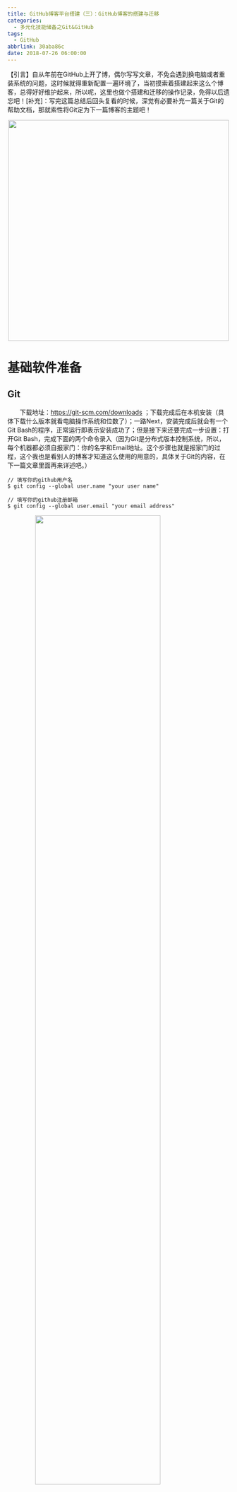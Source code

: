 ```yaml
---
title: GitHub博客平台搭建（三）：GitHub博客的搭建与迁移
categories:
  - 多元化技能储备之Git&GitHub
tags:
  - GitHub
abbrlink: 30aba86c
date: 2018-07-26 06:00:00
---
```

【引言】自从年前在GitHub上开了博，偶尔写写文章，不免会遇到换电脑或者重装系统的问题，这时候就得重新配置一遍环境了，当初摸索着搭建起来这么个博客，总得好好维护起来，所以呢，这里也做个搭建和迁移的操作记录，免得以后遗忘吧！[补充]：写完这篇总结后回头复看的时候，深觉有必要补充一篇关于Git的帮助文档，那就索性将Git定为下一篇博客的主题吧！
<div align=center><img src="http://pm4hdun71.bkt.clouddn.com/img/public/000013.jpg" width="500"/></div>
<!-- more -->

# 基础软件准备

## Git
&emsp;&emsp;下载地址：https://git-scm.com/downloads ；下载完成后在本机安装（具体下载什么版本就看电脑操作系统和位数了）；一路Next，安装完成后就会有一个Git Bash的程序，正常运行即表示安装成功了；但是接下来还要完成一步设置：打开Git Bash，完成下面的两个命令录入（因为Git是分布式版本控制系统，所以，每个机器都必须自报家门：你的名字和Email地址。这个步骤也就是报家门的过程，这个我也是看别人的博客才知道这么使用的用意的，具体关于Git的内容，在下一篇文章里面再来详述吧。）
```
// 填写你的github用户名
$ git config --global user.name "your user name" 

// 填写你的github注册邮箱
$ git config --global user.email "your email address" 
```
<img style="clear: both;display: block;margin:auto;" src="http://pm4hdun71.bkt.clouddn.com/img/2018/2018-07-27-08.jpg" width="75%">

## Nodejs & npm
&emsp;&emsp;下载地址：https://nodejs.org/zh-cn/download/ ；下载完成后在本机安装（具体下载什么版本就看电脑操作系统和位数了）；一路Next，安装完成后验证一下是否安装成功（因为安装时安装程序默认就会向path追加写入nodejs的路径，所以也不用手工配置path了）
<img style="clear: both;display: block;margin:auto;" src="http://pm4hdun71.bkt.clouddn.com/img/2018/2018-07-27-04.jpg" width="75%">

# 账号环境准备
## 注册GitHub账号
> 作为一个能想到玩GitHub的同学，这个步骤还要写的话，就有点侮辱智商了...

## 创建博客仓库
&emsp;&emsp;在GitHub仓库管理页面建一个名为username.github.io的仓库，这里的username就是github登录用户名；比如说，我的github用户名是ttfisher，那么就新建一个名为ttfisher.github.io的仓库，最终生成的博客站点的访问地址就是 http://ttfisher.github.io ；注册完后就有下面图示的绿色区域效果（注：①账号的邮箱验证必须完成；② 务必按照这个命名规则来创建，这方面就不建议自由发挥了； ③ 仓库创建成功不一定会立即生效，如果发现没生效建议稍等片刻）
<img style="clear: both;display: block;margin:auto;" src="http://pm4hdun71.bkt.clouddn.com/img/2018/2018-07-27-01.jpg" width="75%">
<img style="clear: both;display: block;margin:auto;" src="http://pm4hdun71.bkt.clouddn.com/img/2018/2018-07-27-02.jpg" width="75%">

# SSH Key的配置
&emsp;&emsp;这里的配置，主要还是为了做代码提交免去用户名密码验证的过程，当然也为了安全考虑，所以还是很有必要配置的。

## 生成密钥
&emsp;&emsp;在Git命令窗口运行如下命令，然后3次enter之后即可生成密钥；密钥的存储位置就是图中打印的位置C:\Users\Administrator\.ssh；名为id_rsa的是私钥，名为id_rsa.pub的是公钥
```
ssh-keygen -t rsa -C "Github的注册邮箱地址"
```
<img style="clear: both;display: block;margin:auto;" src="http://pm4hdun71.bkt.clouddn.com/img/2018/2018-07-27-06.jpg" width="75%">

## 上传密钥
&emsp;&emsp;密钥配置的位置：用户个人设置里面的SSH and GPG keys菜单；打开之后在右上角有一个添加SSH key的按钮（下面第二个图），点击之后就会出现一个带有Title和Key的配置输入页面，将id_rsa.pub里面的内容原封不动的粘贴到Key区域里面，Title随意取名（便于自己识别），然后点击绿色的Add按钮即可完成密钥的上传（下图的VM-223就是新增的密钥）
<img style="clear: both;display: block;margin:auto;" src="http://pm4hdun71.bkt.clouddn.com/img/2018/2018-07-27-07.jpg" width="75%">
<img style="clear: both;display: block;margin:auto;" src="http://pm4hdun71.bkt.clouddn.com/img/2018/2018-07-27-05.jpg" width="75%">

## 验证密钥
```
// 直接输入如下命令确认公钥配置是否成功；遇到Are you sure you want to continue connecting (yes/no)?输入yes继续
$ ssh -T git@github.com 
```
<img style="clear: both;display: block;margin:auto;" src="http://pm4hdun71.bkt.clouddn.com/img/2018/2018-07-27-08.jpg" width="75%">

# Hexo的安装和配置

## 安装和初验
&emsp;&emsp;Hexo是一个相对来说封装的很好的简单又强大的，支持Github Pages的博客编写和发布工具，最主要的是它是支持Markdown的，而且网上也有很多分享的主题，这对于一个对卖相要求很高的处女座来说，绝对是福音啊！关于Hexo的知识，我这里就不赘述了，有兴趣的找度娘分分钟给你普及了。
&emsp;&emsp;关于不同主题的使用，后面有一节简短的说明，实际操作也很简单，就是下载包--配置_config.yml文件，然后基本就可以了，具体细节的微调就得自己去摸索了。这里有必要说明一下，在每个主题目录里面，也都有一个_config.yml文件，主要用来控制主题的（比如说：显示菜单啊，显示风格啊，图标啊等等；但这个的作用域比外面hexo那个同名配置文件的要小，不能搞混了）
<img style="clear: both;display: block;margin:auto;" src="http://pm4hdun71.bkt.clouddn.com/img/2018/2018-07-27-09.jpg" width="75%">

## 环境初始化（新用户）
&emsp;&emsp;对于没有历史存档的新用户，需要先通过如下命令即可完成Hexo环境的初始化，初始化完成后hexo就会将它运行所需要的基础文件都下载到对应的目录（如下图），初始化全部结束后，就可以开始最基础的博客环境配置了。（受限于网络或其他原因，初始化的过程稍稍有一些耗时）
```
Administrator@NRFS2V4EOT1XDKX MINGW64 ~
$ cd C:

Administrator@NRFS2V4EOT1XDKX MINGW64 /c
$ cd GitBlog/

Administrator@NRFS2V4EOT1XDKX MINGW64 /c/GitBlog
$ hexo init
......
```
<img style="clear: both;display: block;margin:auto;" src="http://pm4hdun71.bkt.clouddn.com/img/2018/2018-07-27-10.jpg" width="75%">

## 环境恢复（老用户）
&emsp;&emsp;针对已经在GitHub有存档的历史博客环境的，就没有必要安装上面的初始化步骤再一步步配置了，直接从GitHub恢复一套副本到本地就可以开展接下来的工作了
+ 首先，copy仓库源码到本地
```
git clone git@github.com:ttfisher/ttfisher.github.io.git
```
+ 然后到本地下载下来的仓库目录（比如：ttfisher.github.io）下通过Git bash依次执行以下安装和操作命令
```
npm install hexo  （hexo前面已经安装了，这里就可以省略了）
hexo init  （hexo初始化只是针对新用户的，这里也可以省略了）
npm install
hexo-deployer-git
```
<img style="clear: both;display: block;margin:auto;" src="http://pm4hdun71.bkt.clouddn.com/img/2018/2018-07-27-11.jpg" width="75%">
+ 可以先在本地启动测试一下，然后发布到GitHub；至此即完成了博客的恢复操作，可以愉快的开始继续接下来的博客之旅了
```
hexo g （生成静态页面）
hexo s （启动本地预览服务）  -- 一般启动完成后通过 http://localhost:4000/ 即可访问
hexo d （发布到GitHub）
```
<img style="clear: both;display: block;margin:auto;" src="http://pm4hdun71.bkt.clouddn.com/img/2018/2018-07-27-12.jpg" width="75%">
<img style="clear: both;display: block;margin:auto;" src="http://pm4hdun71.bkt.clouddn.com/img/2018/2018-07-27-13.jpg" width="75%">

## 偷懒的用法
&emsp;&emsp;可以安装一个Git小乌龟，通过小乌龟进行git clone的操作（对于不熟悉Git命令的同学来说，绝对是福音）。
<img style="clear: both;display: block;margin:auto;" src="http://pm4hdun71.bkt.clouddn.com/img/2018/2018-09-05-01.jpg" width="45%">
<img style="clear: both;display: block;margin:auto;" src="http://pm4hdun71.bkt.clouddn.com/img/2018/2018-09-05-02.jpg" width="45%">

# 其他参考信息

## hexo基本配置
&emsp;&emsp; Hexo本身主要的配置文件是_config.yml文件，其中包括整个网站的显示规则，提交内容等等都是要在这里面配置的，下面对其中比较重要的部分进行一个简单的说明
```
-- 注意1：本配置文件的每一项的冒号后面都要留下一个空格，再进行内容填写
-- 注意2：没有的项可以自己添加，保证格式正确即可

# Hexo Configuration
## Docs: https://hexo.io/docs/configuration.html
## Source: https://github.com/hexojs/hexo/

# Site（站点相关的配置）
title: 夏虫不可语冰
subtitle:
description:
author: Tiny Tiny Fisher
language: zh-Hans
timezone:

# URL（permalink：配置最终发布的链接生成的规则，这里用到了crc32这个算法，会算出一个比较短的值，避免URL过长和中文转义）
# [Note]：想要使用这种url压缩规则，需要在本地先安装一个依赖（npm install hexo-abbrlink --save）
## If your site is put in a subdirectory, set url as 'http://yoursite.com/child' and root as '/child/'
url: https://ttfisher.github.io/
root: /
#permalink: :year/:month/:day/:title/
permalink: post/:abbrlink.html
# 算法：crc16(default) and crc32
# 进制：dec(default) and hex
abbrlink:
  alg: crc32  
  rep: hex    
  
permalink_defaults:

# Directory（一些目录名称定义）
source_dir: source
public_dir: public
tag_dir: tags
archive_dir: archives
category_dir: categories
code_dir: downloads/code
i18n_dir: :lang
skip_render:

# Writing（文档的目录结构和文档默认初始化名称，跟hexo new配合）
# File name of new posts
new_post_name: :year/:year-:month-:day-:title.md 
default_layout: post
titlecase: false # Transform title into titlecase
external_link: true # Open external links in new tab
filename_case: 0
render_drafts: false
post_asset_folder: false
relative_link: false
future: true
highlight:
  enable: true
  line_number: true
  auto_detect: false
  tab_replace:

# Date / Time format（日期格式设置）
## Hexo uses Moment.js to parse and display date
## You can customize the date format as defined in
## http://momentjs.com/docs/#/displaying/format/
date_format: YYYY-MM-DD
time_format: HH:mm:ss

# Pagination（分页配置）
## Set per_page to 0 to disable pagination
per_page: 10
pagination_dir: page

# Extensions（主题，需要自己下载主题包）
## Plugins: https://hexo.io/plugins/
## Themes: https://hexo.io/themes/
## theme: yilia
theme: next

# Deployment（部署相关的配置，注意branch的选择必须要对应）
## Docs: https://hexo.io/docs/deployment.html
deploy:
  type: git
  repository: https://github.com/ttfisher/ttfisher.github.io.git
  branch: master

# 在线检索功能（需要自己去algolia注册配置） -- Refer： https://www.npmjs.com/package/hexo-algoliasearch
algolia:
  applicationID: 'XXXX'
  apiKey: 'XXXX'
  adminApiKey: 'XXXX'
  indexName: 'XXXX'
  chunkSize: 5000
```

## 引入新主题的步骤

+ 先下载主题到对应目录
```
主题推荐：https://www.zhihu.com/question/24422335
cd f:/blog
git clone https://github.com/iissnan/hexo-theme-next themes/next
git clone https://github.com/litten/hexo-theme-yilia themes/yilia
```

+ 下载完成后，会在themes目录下生成对应的主题包路径，然后到_config.yml指定你想使用的主题即可（这里配置的主题名称，必须和themes下面的包名称对应上，否则会出现异常错误；默认主题好像是yilia）
```
# Extensions（主题，需要自己下载主题包）
## Plugins: https://hexo.io/plugins/
## Themes: https://hexo.io/themes/
## theme: yilia
theme: next
```

+ 我选用的是next主题，下面附上一些关于这个主题的使用参考（next本身的和algolia的都有很详细的参考文档）
```
http://theme-next.iissnan.com/getting-started.html
http://theme-next.iissnan.com/third-party-services.html#algolia-search
```

## 代码分支的规划
+ 在仓库中创建两个分支：master 与 hexo；并设置hexo为默认分支（这个分支就是我们编辑的文件存档的，发布的分支实际上都是自动生成的，所以不用我们人为管理）
 + hexo分支用来存放网站的原始文件
 + master分支用来存放生成的静态网页
+ 在分支分配好之后，需要修改一下_config.yml中的deploy参数，deploy的默认分支应设置为master，这个也是最终博客发布后资源的分支
+ 依次执行如下命令，即可将本地修改提交到GitHub的仓库中（注：这里提交的是我们编写的未经过生成的原始文件，而不是最终的静态网页）；这里如果不习惯用命令的话，git版小乌龟也是个不错的选择
 + git add .
 + git commit -m “…”
 + git push origin hexo
+ 若是想将本地修改部署到GitHub上，只需要执行hexo generate -d就可以完成。

## 一些常用的命令
```
【Hexo相关】
hexo new fileName -- 新建
hexo g -- g=generate；生成（构建）
hexo s -- s=server；启动服务
hexo d -- d=deplot；发布到github
hexo algolia -- 重建index
hexo new draft "new draft" -- 创建草稿
hexo server --drafts -- 预览草稿模式启动（改配置也可实现render_drafts: true）
hexo publish <filename> -- 将草稿转为正式文章发布

【其他】
npm install XXX -- 安装npm依赖module的（也就是node_modules这个目录）
```

# FAQ

## WARN No layout: index.html?
&emsp;&emsp;运行git clone 指令获得主题后（假设是NEXT主题），在theme主题下保存文件夹的名称为：hexo-theme-next-0.4.0；那么如果在config里设置的是next，就会出现这样的WARN，http://localhost:4000/ 显示的是空白。只要把theme下的文件夹名称改为next就显示正常了。实际原因就是主题的名称配置和实际目录名称要对应。

## Git部分文件无法提交
&emsp;&emsp;先通过操作资源管理器显示出隐藏的目录和文件，然后删除需要提交的目录（比如：next）下的.git，然后通过客户端操作delete(keep local)，再通过客户端进行add做上添加之标记后，再进行commit和push。

## hexo d时卡死
&emsp;&emsp;通过将_config.yml文件中deploy节的提交仓库地址的形式做个修改即可解决此问题，亲测有效。
```
# Deployment
## Docs: https://hexo.io/docs/deployment.html
deploy:
  type: git
  # repository: https://github.com/ttfisher/ttfisher.github.io.git
  repository: ssh://git@github.com/ttfisher/ttfisher.github.io.git
  branch: master
```

## push报ssh.exe找不到
&emsp;&emsp;通过如下Git小乌龟配置可以查找一下GIT_SSH这个环境变量的值，发现和报错的位置是一致的，但是系统里面可能ssh.exe并不是在这个位置；这样就会导致push源文件的时候报ssh.exe not found；此时只需要修改一下注册表项即可解决（HKEY_CURRENT_USER->Software->TortoiseGit）
<img style="clear: both;display: block;margin:auto;" src="http://pm4hdun71.bkt.clouddn.com/img/2018/2018-08-17-01.jpg" width="60%">

## push时报permission denied
&emsp;&emsp;通常在push时会出现，比较暴力的方法，就是重新生成ssh key，配置到github管理端；目前还没有发现其他好的解决方法。

## 新装TortoiseGit报错
```
---------------------------
TortoiseGitPlink Fatal Error
---------------------------
Disconnected: No supported authentication methods available (server sent: publickey)
---------------------------
确定   
---------------------------
```
&emsp;&emsp;原因是因为TortoiseGit和Git的冲突，打开小乌龟TortoiseGit -> Settings -> Network；然后将SSH client设置成 C:\Program Files\Git\usr\bin\ssh.exe；TortoiseGit就可以正常工作了！

## 国内GitHub访问经常很慢的问题
&emsp;&emsp;某次想看看博客资料，差点就因为受不了网络加载的小圈圈一直转着却刷不出页面，都差点转投码云阵营了，后来无意间看到一个分享的方式，一试还挺好用（做人，真的要专一，困难总会有解决的办法的）：
- 打开 http://tool.chinaz.com/dns （这是一个查询域名映射关系的工具）
- 查询 github.global.ssl.fastly.net 和 assets-cdn.github.com 两个地址；多查几次，选择一个稳定，延迟较低的 ip 
- 将刚刚查到的IP地址配置到本地的C:\Windows\System32\drivers\etc\hosts文件中，重新打开浏览器，瞬间腾飞
```
# localhost name resolution is handled within DNS itself.
#	127.0.0.1       localhost
#	::1             localhost

# github
151.101.72.133 assets-cdn.github.com
151.101.109.194 github.global.ssl.fastly.net
```
